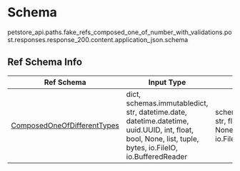 # Schema
petstore_api.paths.fake_refs_composed_one_of_number_with_validations.post.responses.response_200.content.application_json.schema

## Ref Schema Info
Ref Schema | Input Type | Output Type | Description
---------- | ---------- | ----------- | ------------
[ComposedOneOfDifferentTypes](composed_one_of_different_types.md) | dict, schemas.immutabledict, str, datetime.date, datetime.datetime, uuid.UUID, int, float, bool, None, list, tuple, bytes, io.FileIO, io.BufferedReader | schemas.immutabledict, str, float, int, bool, None, tuple, bytes, io.FileIO |
